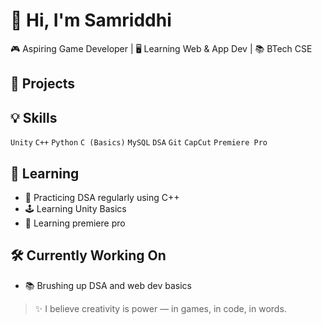 # 👋 Hi, I'm Samriddhi

🎮 Aspiring Game Developer | 🖥️ Learning Web & App Dev | 📚 BTech CSE 

## 🚀 Projects


## 💡 Skills
`Unity` `C++` `Python` `C (Basics)` `MySQL` `DSA` `Git` `CapCut` `Premiere Pro` 

## 📘 Learning
- 📐 Practicing DSA regularly using C++
- 🕹️ Learning Unity Basics
- 🎥 Learning premiere pro

## 🛠️ Currently Working On
- 📚 Brushing up DSA and web dev basics

> ✨ I believe creativity is power — in games, in code, in words.

